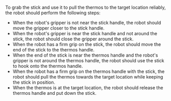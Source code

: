 To grab the stick and use it to pull the thermos to the target location reliably, the robot should perform the following steps:
- When the robot's gripper is not near the stick handle, the robot should move the gripper closer to the stick handle.
- When the robot's gripper is near the stick handle and not around the stick, the robot should close the gripper around the stick.
- When the robot has a firm grip on the stick, the robot should move the end of the stick to the thermos handle.
- When the end of the stick is near the thermos handle and the robot's gripper is not around the thermos handle, the robot should use the stick to hook onto the thermos handle.
- When the robot has a firm grip on the thermos handle with the stick, the robot should pull the thermos towards the target location while keeping the stick in position. 
- When the thermos is at the target location, the robot should release the thermos handle and put down the stick.